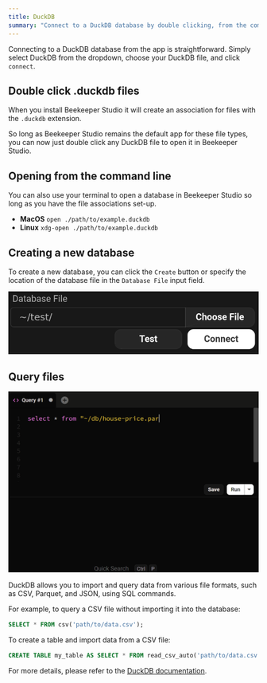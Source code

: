 ```yaml
---
title: DuckDB
summary: "Connect to a DuckDB database by double clicking, from the command line, or from the app."
---
```


Connecting to a DuckDB database from the app is straightforward. Simply select DuckDB from the dropdown, choose your DuckDB file, and click `connect`.

## Double click .duckdb files

When you install Beekeeper Studio it will create an association for files with the `.duckdb` extension.

So long as Beekeeper Studio remains the default app for these file types, you can now just double click any DuckDB file to open it in Beekeeper Studio.

## Opening from the command line

You can also use your terminal to open a database in Beekeeper Studio so long as you have the file associations set-up.

- **MacOS** `open ./path/to/example.duckdb`
- **Linux** `xdg-open ./path/to/example.duckdb`

## Creating a new database

To create a new database, you can click the `Create` button or specify the location of the database file in the `Database File` input field.

![Create a new database](../../assets/images/duckdb-1.gif)

## Query files

![Query a parquet file](../../assets/images/duckdb-2.gif)

DuckDB allows you to import and query data from various file formats, such as CSV, Parquet, and JSON, using SQL commands.

For example, to query a CSV file without importing it into the database:

```sql
SELECT * FROM csv('path/to/data.csv');
```

To create a table and import data from a CSV file:

```sql
CREATE TABLE my_table AS SELECT * FROM read_csv_auto('path/to/data.csv');
```

For more details, please refer to the [DuckDB documentation](https://duckdb.org/docs/stable/data/overview).
